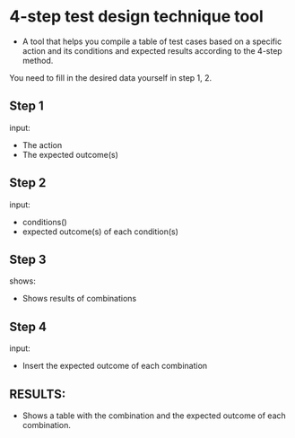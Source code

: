 # 4-step test design technique tool
- A tool that helps you compile a table of test cases based on a specific action and its conditions and expected results according to the 4-step method.

You need to fill in the desired data yourself in step 1, 2.

## Step 1
input:
- The action
- The expected outcome(s)

## Step 2
input:
- conditions()
- expected outcome(s) of each condition(s)

## Step 3
shows:
- Shows results of combinations

## Step 4
input:
- Insert the expected outcome of each combination

## RESULTS:
- Shows a table with the combination and the expected outcome of each combination.
